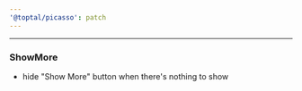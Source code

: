 ```yaml
---
'@toptal/picasso': patch
---
```


---

### ShowMore

- hide "Show More" button when there's nothing to show
